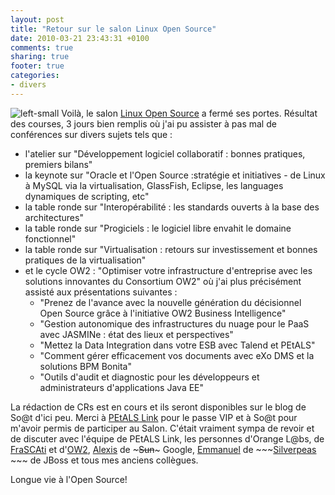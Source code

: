 ```yaml
---
layout: post
title: "Retour sur le salon Linux Open Source"
date: 2010-03-21 23:43:31 +0100
comments: true
sharing: true
footer: true
categories: 
- divers
---
```

![left-small](http://2.bp.blogspot.com/_XLL8sJPQ97g/S6YuBykK7AI/AAAAAAAAAJI/e0dJSZ0_k2k/s200/logoSalonLinux.gif)
Voilà, le salon [Linux Open Source](http://www.solutionslinux.fr/) a fermé ses portes. Résultat des courses, 3 jours bien remplis où j'ai pu assister à pas mal de conférences sur divers sujets tels que :

* l'atelier sur "Développement logiciel collaboratif : bonnes pratiques, premiers bilans"
* la keynote sur "Oracle et l'Open Source :stratégie et initiatives - de Linux à MySQL via la virtualisation, GlassFish, Eclipse, les languages dynamiques de scripting, etc"
* la table ronde sur "Interopérabilité : les standards ouverts à la base des architectures"
* la table ronde sur "Progiciels : le logiciel libre envahit le domaine fonctionnel"
* la table ronde sur "Virtualisation : retours sur investissement et bonnes pratiques de la virtualisation"
* et le cycle OW2 : "Optimiser votre infrastructure d'entreprise avec les solutions innovantes du Consortium OW2" où j'ai plus précisément assisté aux présentations suivantes :
	* "Prenez de l'avance avec la nouvelle génération du décisionnel Open Source grâce à l'initiative OW2 Business Intelligence"
	* "Gestion autonomique des infrastructures du nuage pour le PaaS avec JASMINe : état des lieux et perspectives"
	* "Mettez la Data Integration dans votre ESB avec Talend et PEtALS"
	* "Comment gérer efficacement vos documents avec eXo DMS et la solutions BPM Bonita"
	* "Outils d'audit et diagnostic pour les développeurs et administrateurs d'applications Java EE"

La rédaction de CRs est en cours et ils seront disponibles sur le blog de So@t d'ici peu.
Merci à [PEtALS Link](http://www.petalslink.com/) pour le passe VIP et à So@t pour m'avoir permis de participer au Salon. C'était vraiment sympa de revoir et de discuter avec l'équipe de PEtALS Link, les personnes d'Orange L@bs, de [FraSCAti](http://frascati.ow2.org/) et d'[OW2](http://ow2.org/), [Alexis](http://alexismp.wordpress.com/) de ~~~Sun~~~ Google, [Emmanuel](http://www.ehsavoie.com/) de ~~~[Silverpeas](http://www.silverpeas.com/) ~~~ de JBoss et tous mes anciens collègues.

Longue vie à l'Open Source!